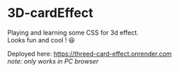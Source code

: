 # 3D-cardEffect

Playing and learning some CSS for 3d effect. <br>
Looks fun and cool ! :satisfied:


Deployed here: https://threed-card-effect.onrender.com <br>
*note: only works in PC browser*
